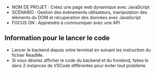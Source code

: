 - NOM DE PROJET : Créez une page web dynamique avec JavaScript
- SCÉNARIO : Gestion des événements utilisateurs, manipulation des éléments du DOM et récuperation des données avec JavaScript
- FOCUS ON : Apprendre à communiquer avec une API

## Information pour le lancer le code

 - Lancer le backend depuis votre terminal en suivant les instruction du fichier ReadMe.
 - Si vous désirez afficher le code du backend et du frontend, faites le dans 2 instances de VSCode différentes pour éviter tout problème

